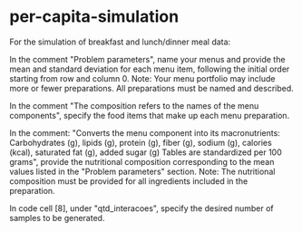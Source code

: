 # per-capita-simulation
For the simulation of breakfast and lunch/dinner meal data:

In the comment "Problem parameters", name your menus and provide the mean and standard deviation for each menu item, following the initial order starting from row and column 0.
Note: Your menu portfolio may include more or fewer preparations. All preparations must be named and described.

In the comment "The composition refers to the names of the menu components", specify the food items that make up each menu preparation.

In the comment: "Converts the menu component into its macronutrients:
Carbohydrates (g), lipids (g), protein (g), fiber (g), sodium (g), calories (kcal), saturated fat (g), added sugar (g)
Tables are standardized per 100 grams", provide the nutritional composition corresponding to the mean values listed in the "Problem parameters" section.
Note: The nutritional composition must be provided for all ingredients included in the preparation.

In code cell [8], under "qtd_interacoes", specify the desired number of samples to be generated.
